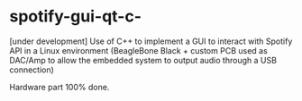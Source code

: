 # spotify-gui-qt-c-
[under development] Use of C++ to implement a GUI to interact with Spotify API in a Linux environment (BeagleBone Black + custom PCB used as DAC/Amp to allow the embedded system to output audio through a USB connection)

Hardware part 100% done.
